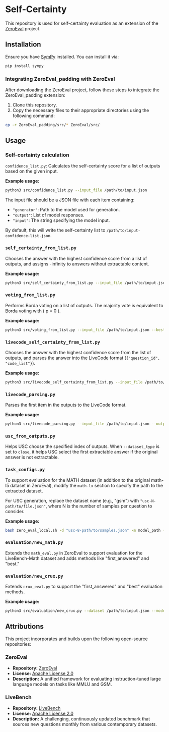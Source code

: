 # Self-Certainty

This repository is used for self-certainty evaluation as an extension of the [ZeroEval](https://github.com/WildEval/ZeroEval) project.

## Installation

Ensure you have [SymPy](https://www.sympy.org/) installed. You can install it via:

```bash
pip install sympy
```

### Integrating ZeroEval_padding with ZeroEval

After downloading the ZeroEval project, follow these steps to integrate the ZeroEval_padding extension:

1. Clone this repository.
2. Copy the necessary files to their appropriate directories using the following command:

```bash
cp -r ZeroEval_padding/src/* ZeroEval/src/
```

## Usage

### Self-certainty calculation

`confidence_list.py`: Calculates the self-certainty score for a list of outputs based on the given input.

**Example usage:**

```bash
python3 src/confidence_list.py --input_file /path/to/input.json
```

The input file should be a JSON file with each item containing:

- `"generator"`: Path to the model used for generation.
- `"output"`: List of model responses.
- `"input"`: The string specifying the model input.

By default, this will write the self-certainty list to `/path/to/input-confidence-list.json`.

### `self_certainty_from_list.py`

Chooses the answer with the highest confidence score from a list of outputs, and assigns -infinity to answers without extractable content.

**Example usage:**

```bash
python3 src/self_certainty_from_list.py --input_file /path/to/input.json --best_N 16
```

### `voting_from_list.py`

Performs Borda voting on a list of outputs. The majority vote is equivalent to Borda voting with \( p = 0 \).

**Example usage:**

```bash
python3 src/voting_from_list.py --input_file /path/to/input.json --best_N 16 --power 0.5
```

### `livecode_self_certainty_from_list.py`

Chooses the answer with the highest confidence score from the list of outputs, and parses the answer into the LiveCode format (`{"question_id", "code_list"}`).

**Example usage:**

```bash
python3 src/livecode_self_certainty_from_list.py --input_file /path/to/input.json --output_file /path/to/output.json --best_N 16
```

### `livecode_parsing.py`

Parses the first item in the outputs to the LiveCode format.

**Example usage:**

```bash
python3 src/livecode_parsing.py --input_file /path/to/input.json --output_file /path/to/output.json
```

### `usc_from_outputs.py`

Helps USC choose the specified index of outputs. When `--dataset_type` is set to `close`, it helps USC select the first extractable answer if the original answer is not extractable.

### `task_configs.py`

To support evaluation for the MATH dataset (in addition to the original math-l5 dataset in ZeroEval), modify the `math-lx` section to specify the path to the extracted dataset.

For USC generation, replace the dataset name (e.g., "gsm") with `"usc-N-path/to/file.json"`, where N is the number of samples per question to consider.

**Example usage:**

```bash
bash zero_eval_local.sh -d "usc-8-path/to/samples.json" -m model_path -p model-usc -s 2 -b 4
```

### `evaluation/new_math.py`

Extends the `math_eval.py` in ZeroEval to support evaluation for the LiveBench-Math dataset and adds methods like "first_answered" and "best."

### `evaluation/new_crux.py`

Extends `crux_eval.py` to support the "first_answered" and "best" evaluation methods.

**Example usage:**

```bash
python3 src/evaluation/new_crux.py --dataset /path/to/input.json --mode best --best_N 16
```

## Attributions

This project incorporates and builds upon the following open-source repositories:

### ZeroEval

- **Repository:** [ZeroEval](https://github.com/WildEval/ZeroEval)
- **License:** [Apache License 2.0](https://github.com/WildEval/ZeroEval/blob/main/LICENSE)
- **Description:** A unified framework for evaluating instruction-tuned large language models on tasks like MMLU and GSM.

### LiveBench

- **Repository:** [LiveBench](https://github.com/LiveBench/LiveBench)
- **License:** [Apache License 2.0](https://github.com/LiveBench/LiveBench/blob/main/LICENSE)
- **Description:** A challenging, continuously updated benchmark that sources new questions monthly from various contemporary datasets.
